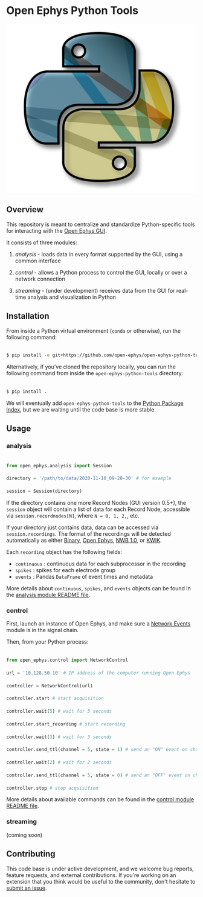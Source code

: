 # Open Ephys Python Tools

![OE x Python Logo](logo.png)

## Overview

This repository is meant to centralize and standardize Python-specific tools for interacting with the [Open Ephys GUI](https://github.com/open-ephys/plugin-GUI).

It consists of three modules:

1. *analysis* - loads data in every format supported by the GUI, using a common interface

2. *control* - allows a Python process to control the GUI, locally or over a network connection

3. *streaming* - (under development) receives data from the GUI for real-time analysis and visualization in Python

## Installation

From inside a Python virtual environment (`conda` or otherwise), run the following command:

```bash

$ pip install -e git+https://github.com/open-ephys/open-ephys-python-tools.git

```

Alternatively, if you've cloned the repository locally, you can run the following command from inside the `open-ephys-python-tools` directory:


```bash

$ pip install .

```
We will eventually add `open-ephys-python-tools` to the [Python Package Index](https://pypi.org/), but we are waiting until the code base is more stable.

## Usage

### analysis

```python

from open_ephys.analysis import Session

directory = '/path/to/data/2020-11-10_09-28-30' # for example

session = Session(directory)
```

If the directory contains one more Record Nodes (GUI version 0.5+), the `session` object will contain a list of data for each Record Node, accessible via `session.recordnodes[N]`, where `N = 0, 1, 2,`, etc.  

If your directory just contains data, data can be accessed via `session.recordings`. The format of the recordings will be detected automatically as either 
[Binary](https://open-ephys.github.io/gui-docs/User-Manual/Recording-data/Binary-format.html), 
[Open Ephys](https://open-ephys.github.io/gui-docs/User-Manual/Recording-data/Binary-format.html), 
[NWB 1.0](https://open-ephys.github.io/gui-docs/User-Manual/Recording-data/NWB-format.html), or 
[KWIK](https://open-ephys.github.io/gui-docs/User-Manual/Recording-data/KWIK-format.html).

Each `recording` object has the following fields:

* `continuous` : continuous data for each subprocessor in the recording
* `spikes` : spikes for each electrode group
* `events` : Pandas `DataFrame` of event times and metadata

More details about `continuous`, `spikes`, and `events` objects can be found in the [analysis module README file](open_ephys/analysis/README.md).

### control

First, launch an instance of Open Ephys, and make sure a [Network Events](https://open-ephys.github.io/gui-docs/User-Manual/Plugins/Network-Events.html) module is in the signal chain.

Then, from your Python process:

```python

from open_ephys.control import NetworkControl

url = '10.128.50.10' # IP address of the computer running Open Ephys

controller = NetworkControl(url)

controller.start # start acquisition

controller.wait(5) # wait for 5 seconds

controller.start_recording # start recording

controller.wait(3) # wait for 3 seconds

controller.send_ttl(channel = 5, state = 1) # send an "ON" event on channel 5

controller.wait(2) # wait for 2 seconds

controller.send_ttl(channel = 5, state = 0) # send an "OFF" event on channel 5

controller.stop # stop acquisition

```

More details about available commands can be found in the [control module README file](open_ephys/control/README.md).

### streaming

(coming soon)


## Contributing

This code base is under active development, and we welcome bug reports, feature requests, and external contributions. If you're working on an extension that you think would be useful to the community, don't hesitate to [submit an issue]().